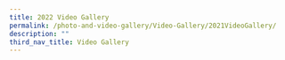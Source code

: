 ```yaml
---
title: 2022 Video Gallery
permalink: /photo-and-video-gallery/Video-Gallery/2021VideoGallery/
description: ""
third_nav_title: Video Gallery
---
```

